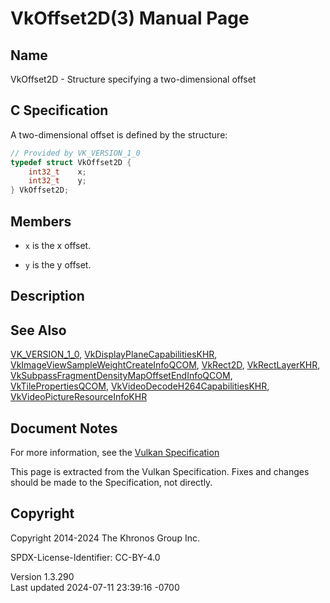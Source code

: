 # VkOffset2D(3) Manual Page

## Name

VkOffset2D - Structure specifying a two-dimensional offset



## <a href="#_c_specification" class="anchor"></a>C Specification

A two-dimensional offset is defined by the structure:

``` c
// Provided by VK_VERSION_1_0
typedef struct VkOffset2D {
    int32_t    x;
    int32_t    y;
} VkOffset2D;
```

## <a href="#_members" class="anchor"></a>Members

- `x` is the x offset.

- `y` is the y offset.

## <a href="#_description" class="anchor"></a>Description

## <a href="#_see_also" class="anchor"></a>See Also

[VK_VERSION_1_0](https://registry.khronos.org/vulkan/specs/1.3-extensions/man/html/VK_VERSION_1_0.html),
[VkDisplayPlaneCapabilitiesKHR](https://registry.khronos.org/vulkan/specs/1.3-extensions/man/html/VkDisplayPlaneCapabilitiesKHR.html),
[VkImageViewSampleWeightCreateInfoQCOM](https://registry.khronos.org/vulkan/specs/1.3-extensions/man/html/VkImageViewSampleWeightCreateInfoQCOM.html),
[VkRect2D](https://registry.khronos.org/vulkan/specs/1.3-extensions/man/html/VkRect2D.html), [VkRectLayerKHR](https://registry.khronos.org/vulkan/specs/1.3-extensions/man/html/VkRectLayerKHR.html),
[VkSubpassFragmentDensityMapOffsetEndInfoQCOM](https://registry.khronos.org/vulkan/specs/1.3-extensions/man/html/VkSubpassFragmentDensityMapOffsetEndInfoQCOM.html),
[VkTilePropertiesQCOM](https://registry.khronos.org/vulkan/specs/1.3-extensions/man/html/VkTilePropertiesQCOM.html),
[VkVideoDecodeH264CapabilitiesKHR](https://registry.khronos.org/vulkan/specs/1.3-extensions/man/html/VkVideoDecodeH264CapabilitiesKHR.html),
[VkVideoPictureResourceInfoKHR](https://registry.khronos.org/vulkan/specs/1.3-extensions/man/html/VkVideoPictureResourceInfoKHR.html)

## <a href="#_document_notes" class="anchor"></a>Document Notes

For more information, see the <a
href="https://registry.khronos.org/vulkan/specs/1.3-extensions/html/vkspec.html#VkOffset2D"
target="_blank" rel="noopener">Vulkan Specification</a>

This page is extracted from the Vulkan Specification. Fixes and changes
should be made to the Specification, not directly.

## <a href="#_copyright" class="anchor"></a>Copyright

Copyright 2014-2024 The Khronos Group Inc.

SPDX-License-Identifier: CC-BY-4.0

Version 1.3.290  
Last updated 2024-07-11 23:39:16 -0700
